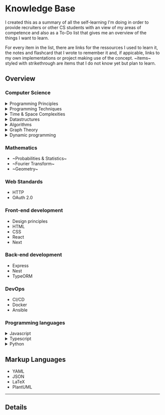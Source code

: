# Knowledge Base
I created this as a summary of all the self-learning I'm doing in order to provide recruiters or other CS students with an view of my areas of competence and also as a To-Do list that gives me an overview of the things I want to learn.

For every item in the list, there are links for the ressources I used to learn it, the notes and flashcard that I wrote to remember it and, if appicable, links to my own implementations or project making use of the concept. ~items~ styled with strikethrough are items that I do not know yet but plan to learn.

## Overview

### Computer Science

<details>
  <summary>Programming Principles</summary>
  
  * [SOLID Principles](## Mathematics)
  * DRY / AHA
  * Design Patterns
  * Twelve Factor App
  [Pascal](https://twitter.com/askpascalandy/)
  
</details>

<details>
  <summary>Programming Techniques</summary>
  
  * Memoization
  * Fluent interfaces
  * Design Patterns
  * Twelve Factor App
  
</details>

<details>
  <summary>Time & Space Complexities</summary>
  
  * Big O
  * Amortized cost
  
</details>

<details>
  <summary>Datastructures</summary>
  
  * Arrays
  * Linked Lists
  * Stacks and Queues
  * Binary Trees
  * Hash Tables
  * Heaps
  
</details>

<details>
  <summary>Algorithms</summary>
  
  * Binary Search
  * Knuth Shuffle
  * Selection Sort
  * Insertion Sort
  * Merge Sort
  * Quick Sort
  
</details>

<details>
  <summary>Graph Theory</summary>
  
  * General concepts
  * Breadth-first search
  * Depth-first search
  
</details>

<details>
  <summary>Dynamic programming</summary>
  
  * Optimal sub-structure
  * Overlapping sub-problems
  
</details>

### Mathematics
  
  * ~Probabilities & Statistics~
  * ~Fourier Transform~
  * ~Geometry~

### Web Standards
  
  * HTTP
  * OAuth 2.0
 
### Front-end development
  
  * Design principles
  * HTML
  * CSS
  * React
  * Next

### Back-end development
  
  * Express
  * Nest
  * TypeORM

### DevOps

  * CI/CD
  * Docker
  * Ansible

### Programming languages
  
<details>
  <summary>Javascript</summary>
  
  * Arrays
  * Strings
  * Objects
  * LocalStorage
  * Optional Chaining
  * Classes
  
</details>

<details>
  <summary>Typescript</summary>
  
  * Type annotations
  * Interfaces inheritance
  
</details>

<details>
  <summary>Python</summary>
  
  * Collections
  * Lists
  * Iterators
  * Generators
  * Strings
  * Type hinting
  * Classes
  
</details>

## Markup Languages

  * YAML
  * JSON
  * LaTeX
  * PlantUML

--- 

## Details
